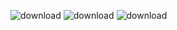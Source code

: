 ![download](https://github.com/user-attachments/assets/22e1b7f2-ff55-4fbc-825b-32b24c0ca840)
![download](https://github.com/user-attachments/assets/4666497a-4167-4cc5-a842-d484545917ed)
![download](https://github.com/user-attachments/assets/3329dd91-bc46-4d79-8fda-99d4d6362f16)
